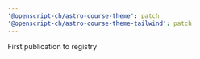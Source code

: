 ```yaml
---
'@openscript-ch/astro-course-theme': patch
'@openscript-ch/astro-course-theme-tailwind': patch
---
```


First publication to registry
